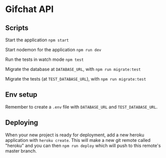 # Gifchat API

## Scripts

Start the application `npm start`

Start nodemon for the application `npm run dev`

Run the tests in watch mode `npm test`

Migrate the database at `DATABASE_URL`, with `npm run migrate:test`

Migrate the tests (at `TEST_DATABASE_URL`), with `npm run migrate:test`

## Env setup

Remember to create a `.env` file with `DATABASE_URL` and `TEST_DATABASE_URL`.

## Deploying

When your new project is ready for deployment, add a new heroku application with `heroku create`. This will make a new git remote called "heroku" and you can then `npm run deploy` which will push to this remote's master branch.
